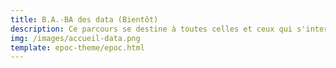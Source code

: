 ```yaml
---
title: B.A.-BA des data (Bientôt)
description: Ce parcours se destine à toutes celles et ceux qui s'interrogent sur le fonctionnement de l'informatique. Dans cet ePoc on vous propose de comprendre quelques fondamentaux sur les données.
img: /images/accueil-data.png
template: epoc-theme/epoc.html
---
```





